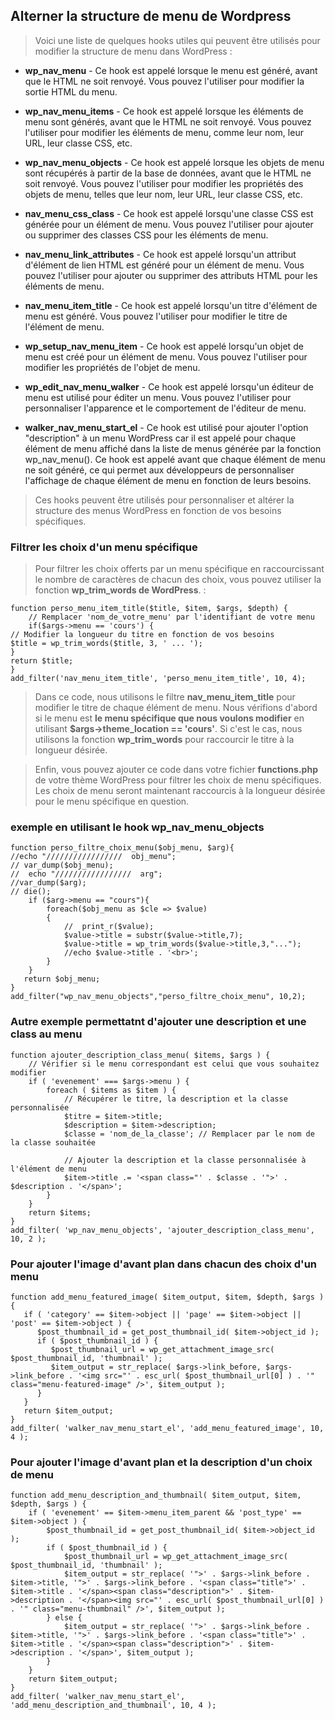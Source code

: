 ## Alterner la structure de menu de Wordpress

> Voici une liste de quelques hooks utiles qui peuvent être utilisés pour modifier la structure de menu dans WordPress :

- **wp_nav_menu** - Ce hook est appelé lorsque le menu est généré, avant que le HTML ne soit renvoyé. Vous pouvez l'utiliser pour modifier la sortie HTML du menu.

- **wp_nav_menu_items** - Ce hook est appelé lorsque les éléments de menu sont générés, avant que le HTML ne soit renvoyé. Vous pouvez l'utiliser pour modifier les éléments de menu, comme leur nom, leur URL, leur classe CSS, etc.

- **wp_nav_menu_objects** - Ce hook est appelé lorsque les objets de menu sont récupérés à partir de la base de données, avant que le HTML ne soit renvoyé. Vous pouvez l'utiliser pour modifier les propriétés des objets de menu, telles que leur nom, leur URL, leur classe CSS, etc.

- **nav_menu_css_class** - Ce hook est appelé lorsqu'une classe CSS est générée pour un élément de menu. Vous pouvez l'utiliser pour ajouter ou supprimer des classes CSS pour les éléments de menu.

- **nav_menu_link_attributes** - Ce hook est appelé lorsqu'un attribut d'élément de lien HTML est généré pour un élément de menu. Vous pouvez l'utiliser pour ajouter ou supprimer des attributs HTML pour les éléments de menu.

- **nav_menu_item_title** - Ce hook est appelé lorsqu'un titre d'élément de menu est généré. Vous pouvez l'utiliser pour modifier le titre de l'élément de menu.

- **wp_setup_nav_menu_item** - Ce hook est appelé lorsqu'un objet de menu est créé pour un élément de menu. Vous pouvez l'utiliser pour modifier les propriétés de l'objet de menu.

- **wp_edit_nav_menu_walker** - Ce hook est appelé lorsqu'un éditeur de menu est utilisé pour éditer un menu. Vous pouvez l'utiliser pour personnaliser l'apparence et le comportement de l'éditeur de menu.
- **walker_nav_menu_start_el** - Ce hook est utilisé pour ajouter l'option "description" à un menu WordPress car il est appelé pour chaque élément de menu affiché dans la liste de menus générée par la fonction wp_nav_menu(). Ce hook est appelé avant que chaque élément de menu ne soit généré, ce qui permet aux développeurs de personnaliser l'affichage de chaque élément de menu en fonction de leurs besoins.

> Ces hooks peuvent être utilisés pour personnaliser et altérer la structure des menus WordPress en fonction de vos besoins spécifiques.

### Filtrer les choix d'un menu spécifique

> Pour filtrer les choix offerts par un menu spécifique en raccourcissant le nombre de caractères de chacun des choix, vous pouvez utiliser la fonction **wp_trim_words de WordPress**. :

```
function perso_menu_item_title($title, $item, $args, $depth) {
    // Remplacer 'nom_de_votre_menu' par l'identifiant de votre menu
    if($args->menu == 'cours') {
// Modifier la longueur du titre en fonction de vos besoins
$title = wp_trim_words($title, 3, ' ... ');
}
return $title;
}
add_filter('nav_menu_item_title', 'perso_menu_item_title', 10, 4);
```

> Dans ce code, nous utilisons le filtre **nav_menu_item_title** pour modifier le titre de chaque élément de menu. Nous vérifions d'abord si le menu est **le menu spécifique que nous voulons modifier** en utilisant **$args->theme_location == 'cours'**. Si c'est le cas, nous utilisons la fonction **wp_trim_words** pour raccourcir le titre à la longueur désirée.

> Enfin, vous pouvez ajouter ce code dans votre fichier **functions.php** de votre thème WordPress pour filtrer les choix de menu spécifiques. Les choix de menu seront maintenant raccourcis à la longueur désirée pour le menu spécifique en question.

### exemple en utilisant le hook **wp_nav_menu_objects**

```
function perso_filtre_choix_menu($obj_menu, $arg){
//echo "/////////////////  obj_menu";
// var_dump($obj_menu);
//  echo "/////////////////  arg";
//var_dump($arg);
// die();
    if ($arg->menu == "cours"){
        foreach($obj_menu as $cle => $value)
        {
            //  print_r($value);
            $value->title = substr($value->title,7);
            $value->title = wp_trim_words($value->title,3,"...");
            //echo $value->title . '<br>';
        }
    }
   return $obj_menu;
}
add_filter("wp_nav_menu_objects","perso_filtre_choix_menu", 10,2);
```

### Autre exemple permettatnt d'ajouter une description et une class au menu

```
function ajouter_description_class_menu( $items, $args ) {
    // Vérifier si le menu correspondant est celui que vous souhaitez modifier
    if ( 'evenement' === $args->menu ) {
        foreach ( $items as $item ) {
            // Récupérer le titre, la description et la classe personnalisée
            $titre = $item->title;
            $description = $item->description;
            $classe = 'nom_de_la_classe'; // Remplacer par le nom de la classe souhaitée

            // Ajouter la description et la classe personnalisée à l'élément de menu
            $item->title .= '<span class="' . $classe . '">' . $description . '</span>';
        }
    }
    return $items;
}
add_filter( 'wp_nav_menu_objects', 'ajouter_description_class_menu', 10, 2 );
```

### Pour ajouter l'image d'avant plan dans chacun des choix d'un menu

```
function add_menu_featured_image( $item_output, $item, $depth, $args ) {
   if ( 'category' == $item->object || 'page' == $item->object || 'post' == $item->object ) {
      $post_thumbnail_id = get_post_thumbnail_id( $item->object_id );
      if ( $post_thumbnail_id ) {
         $post_thumbnail_url = wp_get_attachment_image_src( $post_thumbnail_id, 'thumbnail' );
         $item_output = str_replace( $args->link_before, $args->link_before . '<img src="' . esc_url( $post_thumbnail_url[0] ) . '" class="menu-featured-image" />', $item_output );
      }
   }
   return $item_output;
}
add_filter( 'walker_nav_menu_start_el', 'add_menu_featured_image', 10, 4 );
```

### Pour ajouter l'image d'avant plan et la description d'un choix de menu

```
function add_menu_description_and_thumbnail( $item_output, $item, $depth, $args ) {
    if ( 'evenement' == $item->menu_item_parent && 'post_type' == $item->object ) {
        $post_thumbnail_id = get_post_thumbnail_id( $item->object_id );
        if ( $post_thumbnail_id ) {
            $post_thumbnail_url = wp_get_attachment_image_src( $post_thumbnail_id, 'thumbnail' );
            $item_output = str_replace( '">' . $args->link_before . $item->title, '">' . $args->link_before . '<span class="title">' . $item->title . '</span><span class="description">' . $item->description . '</span><img src="' . esc_url( $post_thumbnail_url[0] ) . '" class="menu-thumbnail" />', $item_output );
        } else {
            $item_output = str_replace( '">' . $args->link_before . $item->title, '">' . $args->link_before . '<span class="title">' . $item->title . '</span><span class="description">' . $item->description . '</span>', $item_output );
        }
    }
    return $item_output;
}
add_filter( 'walker_nav_menu_start_el', 'add_menu_description_and_thumbnail', 10, 4 );
```
